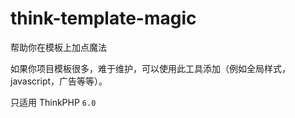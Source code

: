 # think-template-magic
帮助你在模板上加点魔法

如果你项目模板很多，难于维护，可以使用此工具添加（例如全局样式，javascript，广告等等）。

只适用 ThinkPHP `6.0`